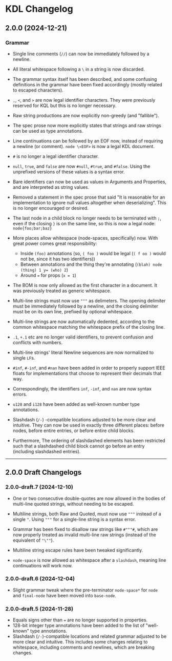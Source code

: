 # KDL Changelog

## 2.0.0 (2024-12-21)

### Grammar

* Single line comments (`//`) can now be immediately followed by a newline.
* All literal whitespace following a `\` in a string is now discarded.
* The grammar syntax itself has been described, and some confusing definitions
  in the grammar have been fixed accordingly (mostly related to escaped
  characters).
* `,`, `<`, and `>` are now legal identifier characters. They were previously
  reserved for KQL but this is no longer necessary.
* Raw string productions are now explicitly non-greedy (and "fallible").
* The spec prose now more explicitly states that strings and raw strings can be used as type annotations.

* Line continuations can be followed by an EOF now, instead of requiring a
  newline (or comment). `node \<EOF>` is now a legal KDL document.
* `#` is no longer a legal identifier character.
* `null`, `true`, and `false` are now `#null`, `#true`, and `#false`. Using
  the unprefixed versions of these values is a syntax error.
* Bare identifiers can now be used as values in Arguments and Properties, and are interpreted as string values.
* Removed a statement in the spec prose that said "It is reasonable for an
  implementation to ignore null values altogether when deserializing". This is
  no longer encouraged or desired.
* The last node in a child block no longer needs to be terminated with `;`,
  even if the closing `}` is on the same line, so this is now a legal node:
  `node{foo;bar;baz}`
* More places allow whitespace (node-spaces, specifically) now. With great
  power comes great responsibility:
  * Inside `(foo)` annotations (so, `( foo )` would be legal (`( f oo )` would
    not be, since it has two identifiers))
  * Between annotations and the thing they're annotating (`(blah) node (thing)
    1 y= (who) 2`)
  * Around `=` for props (`x = 1`)
* The BOM is now only allowed as the first character in a document. It was
  previously treated as generic whitespace.
* Multi-line strings must now use `"""` as delimeters. The opening delimiter must be immediately followed by a newline, and the closing delimiter must be on its own line, prefixed by optional whitespace.
* Multi-line strings are now automatically dedented, according to the common
  whitespace matching the whitespace prefix of the closing line.
* `.1`, `+.1` etc are no longer valid identifiers, to prevent confusion and
  conflicts with numbers.
* Multi-line strings' literal Newline sequences are now normalized to single
  `LF`s.
* `#inf`, `#-inf`, and `#nan` have been added in order to properly support
  IEEE floats for implementations that choose to represent their decimals that
  way.
* Correspondingly, the identifiers `inf`, `-inf`, and `nan` are now syntax
  errors.
* `u128` and `i128` have been added as well-known number type annotations.
* Slashdash (`/-`) -compatible locations adjusted to be more clear and
  intuitive. They can now be used in exactly three different places: before nodes,
  before entire entries, or before entire child blocks.
* Furthermore, The ordering of slashdashed elements has been restricted such
  that a slashdashed child block cannot go before an entry (including slashdashed
  entries).

---

## 2.0.0 Draft Changelogs


### 2.0.0-draft.7 (2024-12-10)

* One or two consecutive double-quotes are now allowed in the bodies of multi-line quoted strings, without needing to be escaped.
* Multiline strings, both Raw and Quoted, must now use `"""` instead of a single `"`. Using `"""` for a single-line string is a syntax error.
* Grammar has been fixed to disallow raw strings like `#"""#`, which are now properly treated as invalid multi-line raw strings (instead of the equivalent of `"\""`).
* Multiline string escape rules have been tweaked significantly.

* `node-space` is now allowed as whitespace after a `slashdash`, meaning line
  continuations will work now.

### 2.0.0-draft.6 (2024-12-04)

* Slight grammar tweak where the pre-terminator `node-space*` for `node` and `final-node` have been moved into `base-node`.


### 2.0.0-draft.5 (2024-11-28)

* Equals signs other than `=` are no longer supported in properties.
* 128-bit integer type annotations have been added to the list of "well-known"
  type annotations.
* Slashdash (`/-`)-compatible locations and related grammar adjusted to be more
  clear and intuitive. This includes some changes relating to whitespace,
  including comments and newlines, which are breaking changes.

